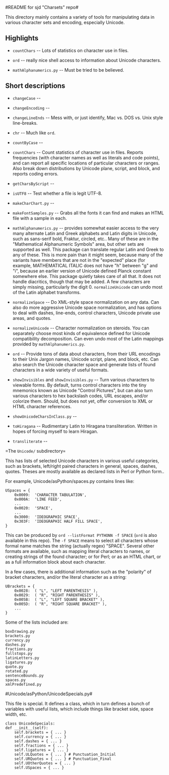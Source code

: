 #README for sjd "Charsets" repo#

This directory mainly contains a variety of tools for manipulating data
in various character sets and encoding, especially Unicode.

## Highlights ##

* `countChars` -- Lots of statistics on character use in files.

* `ord` -- really nice shell access to information about Unicode characters.

* `mathAlphanumerics.py` -- Must be tried to be believed.


## Short descriptions ##

* `changeCase` --

* `changeEncoding` --

* `changeLineEnds` -- Mess with, or just identify, Mac vs. DOS vs. Unix
style line-breaks.

* `chr` -- Much like `ord`.

* `countByCase` --

* `countChars` -- Count statistics of character use in files. Reports
frequencies (with character names as well as literals and code points),
and can report all specific locations of particular characters or ranges.
Also break down distributions by Unicode plane, script, and block, and
reports coding errors.

* `getCharsByScript` --

* `isUTF8` -- Test whether a file is legit UTF-8.

* `makeCharChart.py` --

* `makeFontSamples.py` -- Grabs all the fonts it can find and makes an
HTML file with a sample in each.

* `mathAlphanumerics.py` -- provides somewhat easier access to the very many
alternate Latin and Greek alphabets and Latin digits in Unicode,
such as sans-serif bold, Fraktur, circled, etc.. Many of these
are in the "Mathematical Alphanumeric Symbols" area, but other sets are
supported as well. This package can translate regular Latin and Greek to
any of these. This is more pain than it might seem, because many of the
variants have members that are not in the "expected" place (for example,
MATHEMATICAL ITALIC does not have "h" between "g" and "i", because an earlier
version of Unicode defined Planck constant somewhere else. This package
quietly takes care of all that. It does not handle diacritics,
though that may be added. A few characters are simply missing, particularly
the digit 0. `normalizeUnicode` can undo most of the Latin alphabet transforms.

* `normalizeSpace` -- Do XML-style space normalization on any data.
Can also do more aggressive Unicode space normalization, and has options
to deal with dashes, line-ends, control characters, Unicode private use areas,
and quotes.

* `normalizeUnicode` -- Character normalization on steroids. You can
separately choose most kinds of equivalence defined for Unicode compatibility
decomposition. Can even undo most of the Latin mappings provided by
`mathAlphanumerics.py`.

* `ord` -- Provide tons of data about characters, from their URL encodings
to their Unix Jargon names, Unicode script, plane, and block, etc. Can
also search the Unicode character space and generate lists of found
characters in a wide variety of useful formats.

* `showInvisibles` and `showInvisibles.py` -- Turn
various characters to viewable forms. By
default, turns control characters into the tiny mnemonics known as Unicode
"Control Pictures", but can also turn various characters to hex backslash
codes, URL escapes, and/or colorize them. Should, but does not yet, offer
conversion to XML or HTML character references.

* `showUnicodeCharsInClass.py` --

* `toHiragana` -- Rudimentary Latin to Hiragana transliteration. Written in
hopes of forcing myself to learn Hiragan.

* `transliterate` --



=The `Unicode/` subdirectory=

This has lists of selected Unicode characters in various useful
categories, such as brackets, left/right paired characters in general,
spaces, dashes, quotes. Theses are mostly available as declared lists
in Perl or Python form..

For example, Unicode/asPython/spaces.py contains lines like:

    USpaces = {
        0x0009:  'CHARACTER TABULATION',
        0x000A:  'LINE FEED',
        ...
        0x0020:  'SPACE',
        ...
        0x3000:  'IDEOGRAPHIC SPACE',
        0x303F:  'IDEOGRAPHIC HALF FILL SPACE',
    }

This can be produced by `ord --listFormat PYTHONN -f SPACE` (`ord` is also
available in this repo).
The `-f SPACE` means to select all characters whose formal name matches
the string (actually regex) "SPACE".
Several other formats are available,
such as mapping literal characters to names,
or creating strings of the found character; or for Perl; or as an HTML chart,
or as a full information block about each character.

In a few cases, there is additional information such as the "polarity" of
bracket characters, and/or the literal character as a string:

    UBrackets = {
        0x0028:  ( "L", "LEFT PARENTHESIS" ),
        0x0029:  ( "R", "RIGHT PARENTHESIS" ),
        0x005B:  ( "L", "LEFT SQUARE BRACKET" ),
        0x005D:  ( "R", "RIGHT SQUARE BRACKET" ),
        ...
    }

Some of the lists included are:

    boxDrawing.py
    brackets.py
    currency.py
    dashes.py
    fractions.py
    fullstops.py
    latinLetters.py
    ligatures.py
    quote.py
    rotated.py
    sentenceBounds.py
    spaces.py
    xmlPredefined.py

#Unicode/asPython/UnicodeSpecials.py#

This file is special. It defines a class, which in turn defines a bunch of
variables with useful lists, which include things like bracket side, space width, etc.

    class UnicodeSpecials:
    def __init__(self):
        self.brackets = { ... }
        self.currency = { ... }
        self.dashes = { ... }
        self.fractions = { ... }
        self.ligatures = { ... }
        self.ULQuotes = { ... } # Punctuation_Initial
        self.URQuotes = { ... } # Punctuation_Final
        self.UOtherQuotes = { ... }
        self.USpaces = { ... }


